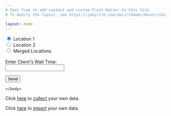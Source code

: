 ```yaml
---
# Feel free to add content and custom Front Matter to this file.
# To modify the layout, see https://jekyllrb.com/docs/themes/#overriding-theme-defaults

layout: home
---
```



<html>
    <head>
    </head>
    <body>
        <form name="wait" netlify>
            <input type="radio" name="location" value="loc1" checked> Location 1<br>
            <input type="radio" name="location" value="loc2"> Location 2<br>
            <input type="radio" name="location" value="merge"> Merged Locations
              <br><br>
            Enter Client's Wait Time:<br>
            <input type="text" name="wait" required><br>
             <p>
   				 <button type="submit">Send</button>
  			</p>
        </form>
       
    </body>
</html>



Click <a href="http://127.0.0.1:4000/collect/">here</a> to <u>collect</u> your own data.

Click <a href="http://127.0.0.1:4000/import2/">here</a> to <u>import</u> your own data.
